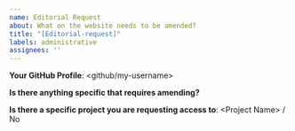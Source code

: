 ```yaml
---
name: Editorial Request
about: What on the website needs to be amended?
title: "[Editorial-request]"
labels: administrative
assignees: ''
---
```


__Your GitHub Profile__: \<github/my-username\>

__Is there anything specific that requires amending?__

__Is there a specific project you are requesting access to__: \<Project Name\> / No
